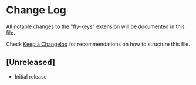 # Change Log

All notable changes to the "fly-keys" extension will be documented in this file.

Check [Keep a Changelog](http://keepachangelog.com/) for recommendations on how to structure this file.

## [Unreleased]

- Initial release